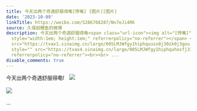 ```yaml
---
title: 今天出两个奇遇舒服得嘞[馋嘴] [图片][图片]
date: '2023-10-09'
linkTitle: https://weibo.com/5286768287/Nn7eJi4RK
source: 久保田鲤鱼的微博
description: 今天出两个奇遇舒服得嘞<span class="url-icon"><img alt="[馋嘴]" src="https://h5.sinaimg.cn/m/emoticon/icon/default/d_chanzui-fc1acc341b.png"
  style="width:1em; height:1em;" referrerpolicy="no-referrer"></span> <img style=""
  src="https://tvax1.sinaimg.cn/large/005LMJWfgy1hiphquusx8j30zk0j3gou.jpg" referrerpolicy="no-referrer"><br><br><img
  style="" src="https://tvax4.sinaimg.cn/large/005LMJWfgy1hiphquhoxfj31hc0smwmq.jpg"
  referrerpolicy="no-referrer"><br><br> ...
disable_comments: true
---
```

今天出两个奇遇舒服得嘞<span class="url-icon"><img alt="[馋嘴]" src="https://h5.sinaimg.cn/m/emoticon/icon/default/d_chanzui-fc1acc341b.png" style="width:1em; height:1em;" referrerpolicy="no-referrer"></span> <img style="" src="https://tvax1.sinaimg.cn/large/005LMJWfgy1hiphquusx8j30zk0j3gou.jpg" referrerpolicy="no-referrer"><br><br><img style="" src="https://tvax4.sinaimg.cn/large/005LMJWfgy1hiphquhoxfj31hc0smwmq.jpg" referrerpolicy="no-referrer"><br><br> ...